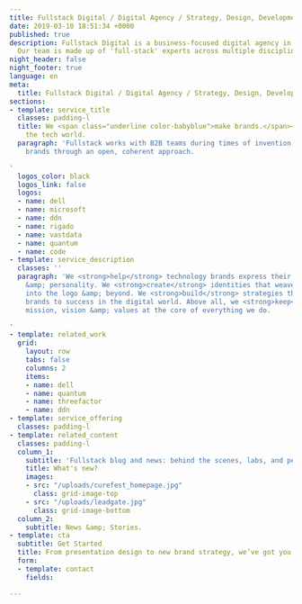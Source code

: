 ```yaml
---
title: Fullstack Digital / Digital Agency / Strategy, Design, Development & Marketing
date: 2019-03-10 18:51:34 +0000
published: true
description: Fullstack Digital is a business-focused digital agency in Los Angeles.
  Our team is made up of 'full-stack' experts across multiple disciplines.
night_header: false
night_footer: true
language: en
meta:
  title: Fullstack Digital / Digital Agency / Strategy, Design, Development & Marketing
sections:
- template: service_title
  classes: padding-l
  title: We <span class="underline color-babyblue">make brands.</span><br>Mostly for
    the tech world.
  paragraph: 'Fullstack works with B2B teams during times of invention to build innovative
    brands through an open, coherent approach.

'
  logos_color: black
  logos_link: false
  logos:
  - name: dell
  - name: microsoft
  - name: ddn
  - name: rigado
  - name: vastdata
  - name: quantum
  - name: code
- template: service_description
  classes: ''
  paragraph: 'We <strong>help</strong> technology brands express their unique story
    &amp; personality. We <strong>create</strong> identities that weave company heritage
    into the logo &amp; beyond. We <strong>build</strong> strategies that navigate
    brands to success in the digital world. Above all, we <strong>keep</strong> team
    mission, vision &amp; values at the core of everything we do.

'
- template: related_work
  grid:
    layout: row
    tabs: false
    columns: 2
    items:
    - name: dell
    - name: quantum
    - name: threefactor
    - name: ddn
- template: service_offering
  classes: padding-l
- template: related_content
  classes: padding-l
  column_1:
    subtitle: 'Fullstack blog and news: behind the scenes, labs, and perspectives.'
    title: What's new?
    images:
    - src: "/uploads/curefest_homepage.jpg"
      class: grid-image-top
    - src: "/uploads/leadgate.jpg"
      class: grid-image-bottom
  column_2:
    subtitle: News &amp; Stories.
- template: cta
  subtitle: Get Started
  title: From presentation design to new brand strategy, we’ve got you covered.
  form:
  - template: contact
    fields: 

---
```

